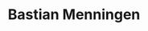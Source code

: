 ---
title:  "Bastian Menningen"
metadate: "hide"
categories: [ Mentor, UI, Berlin, Gihtub, Developer ]
image: "/assets/images/bastian.jpg"
---